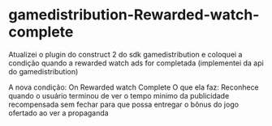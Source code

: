 # gamedistribution-Rewarded-watch-complete
Atualizei o plugin do construct 2 do sdk gamedistribution e coloquei a condição quando a rewarded watch ads for completada (implementei da api do gamedistribution)

A nova condição: On Rewarded watch Complete
O que ela faz: Reconhece quando o usuário terminou de ver o tempo minimo da publicidade recompensada sem fechar para que possa entregar o bônus do jogo ofertado ao ver a propaganda
